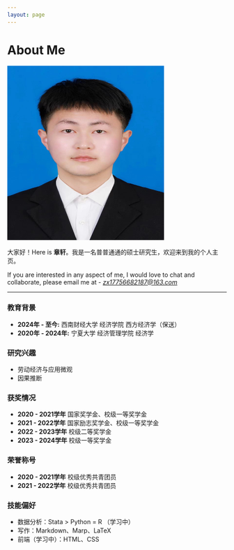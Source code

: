 ```yaml
---
layout: page
---
```


# About Me

<img src="images/my.jpg" class="floatpic" width="360" height="400">

大家好！Here is **章轩**。我是一名普普通通的硕士研究生，欢迎来到我的个人主页。


If you are interested in any aspect of me, I would love to chat and collaborate, please email me at - *zx17756682187@163.com*

---
### 教育背景

- **2024年 - 至今:** 西南财经大学 经济学院 西方经济学（保送）
- **2020年 - 2024年:** 宁夏大学 经济管理学院 经济学 


### 研究兴趣

- 劳动经济与应用微观
- 因果推断

### 获奖情况

- **2020 - 2021学年** 国家奖学金、校级一等奖学金
- **2021 - 2022学年** 国家励志奖学金、校级一等奖学金
- **2022 - 2023学年** 校级二等奖学金
- **2023 - 2024学年** 校级一等奖学金


### 荣誉称号
- **2020 - 2021学年** 校级优秀共青团员
- **2021 - 2022学年** 校级优秀共青团员



### 技能偏好

- 数据分析：Stata > Python = R （学习中）
- 写作：Markdown、Marp、LaTeX
- 前端（学习中）：HTML、CSS
